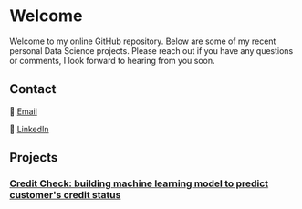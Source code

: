 # Welcome

Welcome to my online GitHub repository. Below are some of my recent personal Data Science projects. Please reach out if you have any questions or comments, I look forward to hearing from you soon.

## Contact

:e-mail: [Email](hernandezjp01@gmail.com)

:link: [LinkedIn](https://www.linkedin.com/)

## Projects

### [Credit Check: building machine learning model to predict customer's credit status](https://github.com/JonP-HN/Data-Science-projects/tree/master/Credit%20Check)

